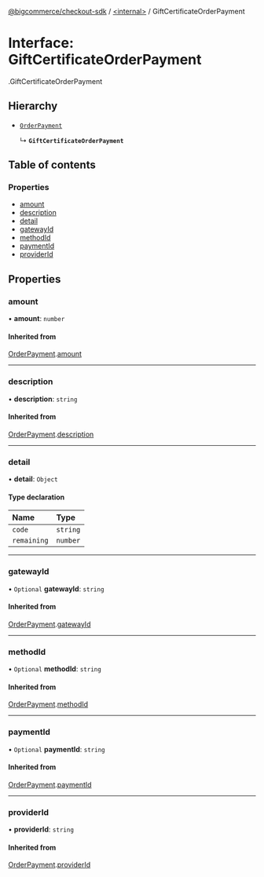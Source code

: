 [@bigcommerce/checkout-sdk](../README.md) / [<internal\>](../modules/internal_.md) / GiftCertificateOrderPayment

# Interface: GiftCertificateOrderPayment

[<internal>](../modules/internal_.md).GiftCertificateOrderPayment

## Hierarchy

- [`OrderPayment`](internal_.OrderPayment.md)

  ↳ **`GiftCertificateOrderPayment`**

## Table of contents

### Properties

- [amount](internal_.GiftCertificateOrderPayment.md#amount)
- [description](internal_.GiftCertificateOrderPayment.md#description)
- [detail](internal_.GiftCertificateOrderPayment.md#detail)
- [gatewayId](internal_.GiftCertificateOrderPayment.md#gatewayid)
- [methodId](internal_.GiftCertificateOrderPayment.md#methodid)
- [paymentId](internal_.GiftCertificateOrderPayment.md#paymentid)
- [providerId](internal_.GiftCertificateOrderPayment.md#providerid)

## Properties

### amount

• **amount**: `number`

#### Inherited from

[OrderPayment](internal_.OrderPayment.md).[amount](internal_.OrderPayment.md#amount)

___

### description

• **description**: `string`

#### Inherited from

[OrderPayment](internal_.OrderPayment.md).[description](internal_.OrderPayment.md#description)

___

### detail

• **detail**: `Object`

#### Type declaration

| Name | Type |
| :------ | :------ |
| `code` | `string` |
| `remaining` | `number` |

___

### gatewayId

• `Optional` **gatewayId**: `string`

#### Inherited from

[OrderPayment](internal_.OrderPayment.md).[gatewayId](internal_.OrderPayment.md#gatewayid)

___

### methodId

• `Optional` **methodId**: `string`

#### Inherited from

[OrderPayment](internal_.OrderPayment.md).[methodId](internal_.OrderPayment.md#methodid)

___

### paymentId

• `Optional` **paymentId**: `string`

#### Inherited from

[OrderPayment](internal_.OrderPayment.md).[paymentId](internal_.OrderPayment.md#paymentid)

___

### providerId

• **providerId**: `string`

#### Inherited from

[OrderPayment](internal_.OrderPayment.md).[providerId](internal_.OrderPayment.md#providerid)
